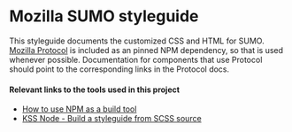 # Mozilla SUMO styleguide

This styleguide documents the customized CSS and HTML for SUMO. [Mozilla Protocol](https://protocol.mozilla.org/) is included as an pinned NPM dependency, so that is used whenever possible. Documentation for components that use Protocol should point to the corresponding links in the Protocol docs.

#### Relevant links to the tools used in this project

- [How to use NPM as a build tool](https://www.keithcirkel.co.uk/how-to-use-npm-as-a-build-tool/)
- [KSS Node - Build a styleguide from SCSS source](https://github.com/kss-node/kss-node)
